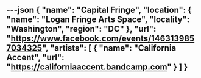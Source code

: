 ---json
{
  "name": "Capital Fringe",
  "location": {
    "name": "Logan Fringe Arts Space",
    "locality": "Washington",
    "region": "DC"
  },
  "url": "https://www.facebook.com/events/1463139857034325",
  "artists": [
    {
      "name": "California Accent",
      "url": "https://californiaaccent.bandcamp.com"
    }
  ]
}
---
